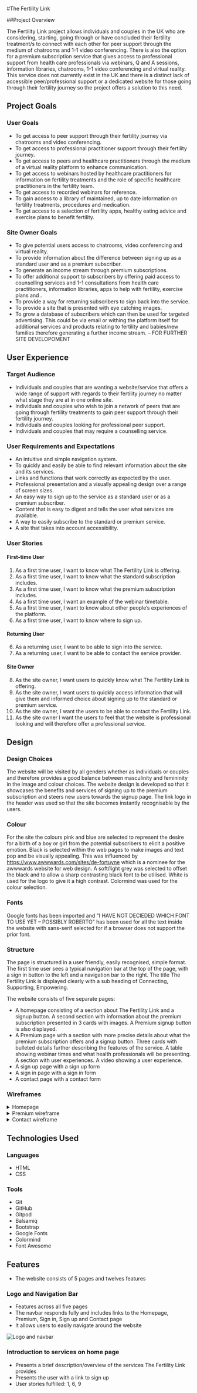 #The Fertility Link

##Project Overview

The Fertility Link project allows individuals and couples in the UK who are considering, starting, going through or have concluded their fertility treatment/s to connect with each other for peer support through the medium of chatrooms and 1-1 video conferencing. There is also the option for a premium subscription service that gives access to professional support from health care professionals via webinars, Q and A sessions, information libraries, chatrooms, 1-1 video conferencing and virtual reality. This service does not currently exist in the UK and there is a distinct lack of accessible peer/professional support or a dedicated website for those going through their fertility journey so the project offers a solution to this need.


## Project Goals 

### User Goals
- To get access to peer support through their fertility journey via chatrooms and video conferencing.
- To get access to professional practitioner support through their fertility journey.
- To get access to peers and healthcare practitioners through the medium of a virtual reality platform to enhance communication.
- To get access to webinars hosted by healthcare practitioners for information on fertility treatments and the role of specific healthcare practitioners in the fertility team.
- To get access to recorded webinars for reference. 
- To gain access to a library of maintained, up to date information on fertility treatments, procedures and medication.
- To get access to a selection of fertility apps, healthy eating advice and exercise plans to benefit fertility.

### Site Owner Goals
- To give potential users access to chatrooms, video conferencing and virtual reality.
- To provide information about the difference between signing up as a standard user and as a premium subscriber.
- To generate an income stream through premium subscriptions.
- To offer additional support to subscribers by offering paid access to counselling services and 1-1 consultations from health care practitioners, information libraries, apps to help with fertility, exercise plans and  .
- To provide a way for returning subscribers to sign back into the service.
- To provide a site that is presented with eye catching images.
- To grow a database of subscribers which can then be used for targeted advertising. This could be via email or withing the platform itself for additional services and products relating to fertility and babies/new families therefore generating a further income stream. – FOR FURTHER SITE DEVELOPOMENT


## User Experience

### Target Audience
- Individuals and couples that are wanting a website/service that offers a wide range of support with regards to their fertility journey no matter what stage they are at in one online site.
- Individuals and couples who wish to join a network of peers that are going through fertility treatments to gain peer support through their fertility journey.
- Individuals and couples looking for professional peer support.
- Individuals and couples that may require a counselling service.

 
### User Requirements and Expectations

- An intuitive and simple navigation system.
- To quickly and easily be able to find relevant information about the site and its services.
- Links and functions that work correctly as expected by the user.
- Professional presentation and a visually appealing design over a range of screen sizes.
- An easy way to sign up to the service as a standard user or as a premium subscriber.
- Content that is easy to digest and tells the user what services are available.
- A way to easily subscribe to the standard or premium service.
- A site that takes into account accessibility.

### User Stories

#### First-time User 
1. As a first time user, I want to know what The Fertility Link is offering.
2. As a first time user, I want to know what the standard subscription includes.
3. As a first time user, I want to know what the premium subscription includes.
4. As a first time user, I want an example of the webinar timetable.
5. As a first time user, I want to know about other people’s experiences of the platform. 
6. As a first time user, I want to know where to sign up.

#### Returning User
6. As a returning user, I want to be able to sign into the service.
7. As a returning user, I want to be able to contact the service provider.

#### Site Owner 
8. As the site owner, I want users to quickly know what The Fertility Link is offering.
9. As the site owner, I want users to quickly access information that will give them and informed choice about signing up to the standard or premium service. 
10. As the site owner, I want the users to be able to contact the Fertility Link.
11. As the site owner I want the users to feel that the website is professional looking and will therefore offer a professional service.



## Design

### Design Choices
The website will be visited by all genders whether as individuals or couples and therefore provides a good balance between masculinity and femininity in the image and colour choices. The website design is developed so that it showcases the benefits and services of signing up to the premium subscription and steers new users towards the signup page. 
The link logo in the header was used so that the site becomes instantly recognisable by the users.

### Colour
For the site the colours pink and blue are selected to represent the desire for a birth of a boy or girl from the potential subscribers to elicit a positive emotion.
Black is selected within the web pages to make images and text pop and be visually appealing. This was influenced by https://www.awwwards.com/sites/de-fortuyne which is a nominee for the awwwards website for web design. 
A soft/light grey was selected to offset the black and to allow a sharp contrasting black font to be utilised.
White is used for the logo to give it a high contrast.
Colormind was used for the colour selection.


### Fonts
Google fonts has been imported and "I HAVE NOT DECIEDED WHICH FONT TO USE YET – POSSIBLY ROBERTO" has been used for all the text inside the website with sans-serif selected for if a browser does not support the prior font.

### Structure
The page is structured in a user friendly, easily recognised, simple format. The first time user sees a typical navigation bar at the top of the page, with a sign in button to the left and a navigation bar to the right.
The title The Fertility Link is displayed clearly with a sub heading of Connecting, Supporting, Empowering. 

The website consists of five separate pages: 
- A homepage consisting of a section about The Fertility Link and a signup button. A second section with information about the premium subscription presented in 3 cards with images. A Premium signup button is also displayed. 
- A Premium page with a section with more precise details about what the premium subscription offers and a signup button. Three cards with bulleted details further describing the features of the service. A table showing webinar times and what health professionals will be presenting. A section with user experiences. A video showing a user experience.
- A sign up page with a sign up form
- A sign in page with a sign in form
- A contact page with a contact form

### Wireframes

<details>
<summary>Homepage</summary>
<br>
![Homepage wireframe](docs/wireframes/homepage.png)
</details>

<details>
<summary>Premium wireframe</summary>
<br>
![Homepage wireframe](docs/wireframes/premium.png)
</details>

<details>
<summary>Contact wireframe</summary>
<br>
![Homepage wireframe](docs/wireframes/signup.png)
</details>

## Technologies Used

### Languages
- HTML
- CSS

### Tools
- Git
- GitHub
- Gitpod
- Balsamiq
- Bootstrap
- Google Fonts
- Colormind
- Font Awesome

## Features
- The website consists of 5 pages and twelves features

### Logo and Navigation Bar
- Features across all five pages
- The navbar responds fully and includes links to the Homepage, Premium, Sign in, Sign up and Contact page
- It allows users to easily navigate around the website

![Logo and navbar](docs/features/*.png)

### Introduction to services on home page
- Presents a brief description/overview of the services The Fertility Link provides
- Presents the user with a link to sign up
- User stories fulfilled: 1, 6, 9







